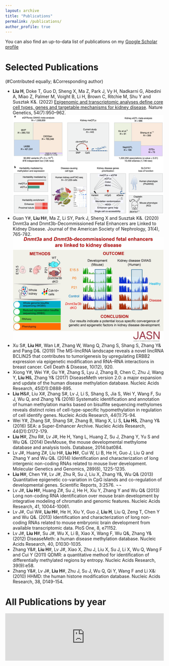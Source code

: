 ```yaml
---
layout: archive
title: "Publications"
permalink: /publications/
author_profile: true
---
```


You can also find an up-to-data list of publications on my [Google Scholar profile](https://scholar.google.com/citations?hl=en&user=sM-dRkIAAAAJ&view_op=list_works&sortby=pubdate)

Selected Publications
======
(#Contributed equally; &Corresponding author)
* **Liu H**, Doke T, Guo D, Sheng X, Ma Z, Park J, Vy H, Nadkarni G, Abedini A, Miao Z, Palmer M, Voight B, Li H, Brown C, Ritchie M, Shu Y and Susztak K&. (2022) [Epigenomic and transcriptomic analyses define core cell types, genes and targetable mechanisms for kidney disease](https://www.nature.com/articles/s41588-022-01097-w). Nature Genetics, 54(7):950–962.
[<img src="/images/pubfig/NG2022.png" width="600">](https://www.nature.com/articles/s41588-022-01097-w)
* Guan Y#, **Liu H**#, Ma Z, Li SY, Park J, Sheng X and Susztak K&. (2020) Dnmt3a and Dnmt3b-Decommissioned Fetal Enhancers are Linked to Kidney Disease. Journal of the American Society of Nephrology, 31(4), 765-782. 
[<img src="/images/pubfig/JASN2020.jpg" width="600">](https://jasn.asnjournals.org/content/31/4/765)
* Xu S#, **Liu H**#, Wan L#, Zhang W, Wang Q, Zhang S, Shang S, Zhang Y& and Pang D&. (2019) The MS-lincRNA landscape reveals a novel lincRNA BCLIN25 that contributes to tumorigenesis by upregulating ERBB2 expression via epigenetic modification and RNA–RNA interactions in breast cancer. Cell Death & Disease, 10(12), 920.
* Xiong Y#, Wei Y#, Gu Y#, Zhang S, Lyu J, Zhang B, Chen C, Zhu J, Wang Y, **Liu H**&, Zhang Y& (2017) DiseaseMeth version 2.0: a major expansion and update of the human disease methylation database. Nucleic Acids Research, 45(D1):D888-895. 
* **Liu H**&#, Liu X#, Zhang S#, Lv J, Li S, Shang S, Jia S, Wei Y, Wang F, Su J, Wu Q, and Zhang Y& (2016) Systematic identification and annotation of human methylation marks based on bisulfite sequencing methylomes reveals distinct roles of cell-type-specific hypomethylation in regulation of cell identify genes. Nucleic Acids Research, 44(1):75-94.
* Wei Y#, Zhang S#, Shang S#, Zhang B, Wang X, Li S, **Liu H**&, Zhang Y& (2016) SEA: a Super-Enhancer Archive. Nucleic Acids Research, 44(D1):D172-179. 
* **Liu H**#, Zhu R#, Lv J#, He H, Yang L, Huang Z, Su J, Zhang Y, Yu S and Wu Q&. (2014) DevMouse, the mouse developmental methylome database and analysis tools. Database, 2014:bat084. 
* Lv J#, Huang Z#, Liu H#, **Liu H**#, Cui W, Li B, He H, Guo J, Liu Q and Zhang Y and Wu Q&. (2014) Identification and characterization of long intergenic non-coding RNAs related to mouse liver development. Molecular Genetics and Genomics, 289(6), 1225-1235. 
* **Liu H**#, Chen Y#, Lv J#, Zhu R, Su J, Liu X, Zhang Y&, Wu Q& (2013) Quantitative epigenetic co-variation in CpG islands and co-regulation of developmental genes. Scientific Reports, 3:2576. ¬¬
* Lv J#, **Liu H**#, Huang Z#, Su J, He H, Xiu Y, Zhang Y and Wu Q& (2013) Long non-coding RNA identification over mouse brain development by integrative modeling of chromatin and genomic features. Nucleic Acids Research, 41, 10044-10061. 
* Lv J#, Cui W#, **Liu H**#, He H, Xiu Y, Guo J, **Liu H**, Liu Q, Zeng T, Chen Y and Wu Q&. (2013) Identification and characterization of long non-coding RNAs related to mouse embryonic brain development from available transcriptomic data. PloS One, 8, e71152.
* Lv J#, **Liu H**#, Su J#, Wu X, Li B, Xiao X, Wang F, Wu Q&, Zhang Y& (2012) DiseaseMeth: a human disease methylation database. Nucleic Acids Research, 40, D1030-1035. 
* Zhang Y&#, **Liu H**#, Lv J#, Xiao X, Zhu J, Liu X, Su J, Li X, Wu Q, Wang F and Cui Y (2011) QDMR: a quantitative method for identification of differentially methylated regions by entropy. Nucleic Acids Research, 39(9):e58.
* Zhang Y&#, Lv J#, **Liu H**#, Zhu J, Su J, Wu Q, Qi Y, Wang F and Li X&: (2010) HHMD: the human histone modification database. Nucleic Acids Research, 38, D149-154.


All Publications by year
======
<iframe
  src="https://bibbase.org/show?bib=https://bibbase.org/f/CXBcDH3rf8Ee4QN8p/Papers.bib"
  frameborder="0"
  style="width:100%; height:800;"
></iframe>

<script src="https://bibbase.org/show?bib=https://bibbase.org/f/CXBcDH3rf8Ee4QN8p/Papers.bib"></script> 

